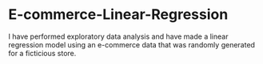 # E-commerce-Linear-Regression

I have performed exploratory data analysis and have made a linear regression model using an e-commerce data that was randomly generated for a ficticious store. 
